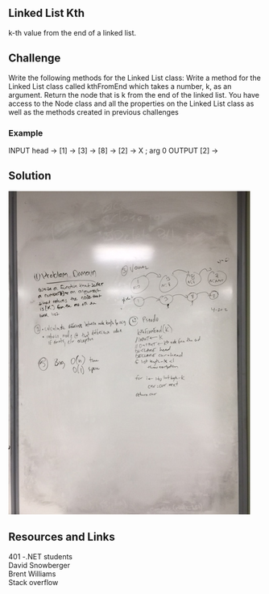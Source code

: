 ## Linked List Kth
k-th value from the end of a linked list.

## Challenge
Write the following methods for the Linked List class:
Write a method for the Linked List class called kthFromEnd which takes a number, k, as an argument. 
Return the node that is k from the end of the linked list. You have access to the Node class and all the
properties on the Linked List class as well as the methods created in previous challenges

### Example
INPUT head -> [1] -> [3] -> [8] -> [2] -> X ; arg 0 
OUTPUT [2] ->

## Solution
![Reverse image](/Assets/InsertAssertions.JPG)


## Resources and Links
401 -.NET students <br>
David Snowberger<br>
Brent Williams<br>
Stack overflow 
